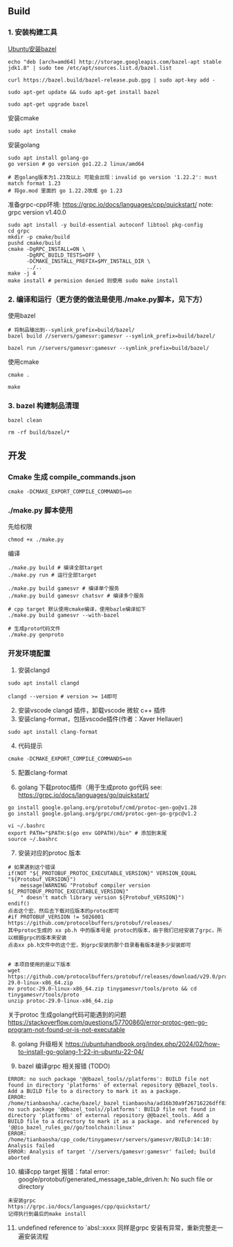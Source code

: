 ## Build

### 1. 安装构建工具
[Ubuntu安装bazel](https://shinley.gitbooks.io/bazel/content/an-zhuang-bazel/zai-ubuntu-shang-an-zhuang-bazel.html)
```shell
echo "deb [arch=amd64] http://storage.googleapis.com/bazel-apt stable jdk1.8" | sudo tee /etc/apt/sources.list.d/bazel.list

curl https://bazel.build/bazel-release.pub.gpg | sudo apt-key add -

sudo apt-get update && sudo apt-get install bazel

sudo apt-get upgrade bazel
```

安装cmake
```
sudo apt install cmake
```

安装golang
```
sudo apt install golang-go
go version # go version go1.22.2 linux/amd64

# 若golang版本为1.23及以上 可能会出现：invalid go version '1.22.2': must match format 1.23
# 将go.mod 里面的 go 1.22.2改成 go 1.23
```

准备grpc-cpp环境: https://grpc.io/docs/languages/cpp/quickstart/
note: grpc version v1.40.0
```
sudo apt install -y build-essential autoconf libtool pkg-config
cd grpc
mkdir -p cmake/build
pushd cmake/build
cmake -DgRPC_INSTALL=ON \
      -DgRPC_BUILD_TESTS=OFF \
      -DCMAKE_INSTALL_PREFIX=$MY_INSTALL_DIR \
      ../..
make -j 4
make install # permision denied 则使用 sudo make install
```

### 2. 编译和运行（更方便的做法是使用./make.py脚本，见下方）
使用bazel
```shell
# 将制品输出到--symlink_prefix=build/bazel/
bazel build //servers/gamesvr:gamesvr --symlink_prefix=build/bazel/

bazel run //servers/gamesvr:gamesvr --symlink_prefix=build/bazel/
```
使用cmake
```shell
cmake .

make
```
### 3. bazel 构建制品清理
```shell
bazel clean 

rm -rf build/bazel/*
```

## 开发

### Cmake 生成 compile_commands.json
```shell
cmake -DCMAKE_EXPORT_COMPILE_COMMANDS=on
```

### ./make.py 脚本使用
先给权限
```shell
chmod +x ./make.py
```

编译
```shell
./make.py build # 编译全部target
./make.py run # 运行全部target

./make.py build gamesvr # 编译单个服务
./make.py build gamesvr chatsvr # 编译多个服务

# cpp target 默认使用cmake编译，使用bazle编译如下
./make.py build gamesvr --with-bazel

# 生成proto代码文件
./make.py genproto
```

### 开发环境配置
1. 安装clangd
```shell
sudo apt install clangd

clangd --version # version >= 14即可
```
2. 安装vscode clangd 插件，卸载vscode 微软 c++ 插件
3. 安装clang-format，包括vscode插件(作者：Xaver Hellauer)
```shell
sudo apt install clang-format
```
4. 代码提示
```shell
cmake -DCMAKE_EXPORT_COMPILE_COMMANDS=on
```

5. 配置clang-format

6. golang 下载protoc插件（用于生成proto go代码
see: https://grpc.io/docs/languages/go/quickstart/
```shell 
go install google.golang.org/protobuf/cmd/protoc-gen-go@v1.28
go install google.golang.org/grpc/cmd/protoc-gen-go-grpc@v1.2

vi ~/.bashrc 
export PATH="$PATH:$(go env GOPATH)/bin" # 添加到末尾
source ~/.bashrc
```

7. 安装对应的protoc 版本
```shell
# 如果遇到这个错误
if(NOT "${_PROTOBUF_PROTOC_EXECUTABLE_VERSION}" VERSION_EQUAL "${Protobuf_VERSION}")
    message(WARNING "Protobuf compiler version ${_PROTOBUF_PROTOC_EXECUTABLE_VERSION}"
    " doesn't match library version ${Protobuf_VERSION}")
endif()
点击这个宏，然后去下载对应版本的protoc即可
#if PROTOBUF_VERSION != 5026001
https://github.com/protocolbuffers/protobuf/releases/
其中protoc生成的 xx pb.h 中的版本号是 protoc的版本，由于我们已经安装了grpc，所以根据grpc的版本来安装
点击xx pb.h文件中的这个宏，到grpc安装的那个目录看看版本是多少安装即可


# 本项目使用的是以下版本
wget https://github.com/protocolbuffers/protobuf/releases/download/v29.0/protoc-29.0-linux-x86_64.zip
mv protoc-29.0-linux-x86_64.zip tinygamesvr/tools/proto && cd tinygamesvr/tools/proto
unzip protoc-29.0-linux-x86_64.zip
```

关于protoc 生成golang代码可能遇到的问题
https://stackoverflow.com/questions/57700860/error-protoc-gen-go-program-not-found-or-is-not-executable

8. golang 升级相关
https://ubuntuhandbook.org/index.php/2024/02/how-to-install-go-golang-1-22-in-ubuntu-22-04/

9. bazel 编译grpc 相关报错 (TODO)
```shell
ERROR: no such package '@@bazel_tools//platforms': BUILD file not found in directory 'platforms' of external repository @@bazel_tools. Add a BUILD file to a directory to mark it as a package.
ERROR: /home/tianbaosha/.cache/bazel/_bazel_tianbaosha/ad16b30a9f26716226dff8300c03eaa4/external/io_bazel_rules_go/go/toolchain/BUILD.bazel:8:20: no such package '@@bazel_tools//platforms': BUILD file not found in directory 'platforms' of external repository @@bazel_tools. Add a BUILD file to a directory to mark it as a package. and referenced by '@@io_bazel_rules_go//go/toolchain:linux'
ERROR: /home/tianbaosha/cpp_code/tinygamesvr/servers/gamesvr/BUILD:14:10: Analysis failed
ERROR: Analysis of target '//servers/gamesvr:gamesvr' failed; build aborted
```

10. 编译cpp target 报错：fatal error: google/protobuf/generated_message_table_driven.h: No such file or directory
```
未安装grpc
https://grpc.io/docs/languages/cpp/quickstart/
记得执行到最后的make install
```
11.  undefined reference to `absl::xxxx
同样是grpc 安装有异常，重新完整走一遍安装流程